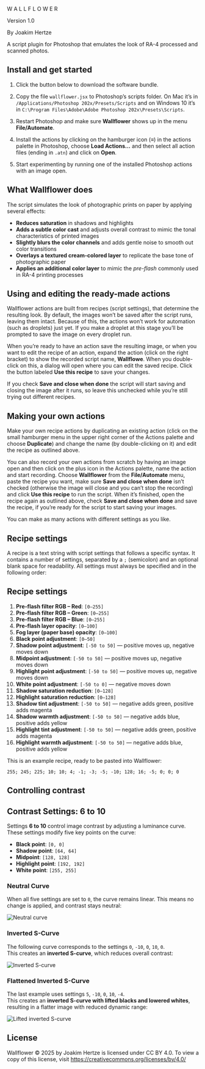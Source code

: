 W A L L F L O W E R

Version 1.0

By Joakim Hertze

A script plugin for Photoshop that emulates the look of RA-4 processed and scanned photos.

## Install and get started

1. Click the button below to download the software bundle.

2. Copy the file `wallflower.jsx` to Photoshop’s scripts folder. On Mac it&#8217;s in `/Applications/Photoshop 202x/Presets/Scripts` and on Windows 10 it&#8217;s in `C:\Program Files\Adobe\Adobe Photoshop 202x\Presets\Scripts`.

3. Restart Photoshop and make sure **Wallflower** shows up in the menu **File/Automate**.

4. Install the actions by clicking on the hamburger icon (≡) in the actions palette in Photoshop, choose **Load Actions&#8230;** and then select all action files (ending in `.atn`) and click on **Open**.

5. Start experimenting by running one of the installed Photoshop actions with an image open.

## What Wallflower does

The script simulates the look of photographic prints on paper by applying several effects:

- **Reduces saturation** in shadows and highlights  
- **Adds a subtle color cast** and adjusts overall contrast to mimic the tonal characteristics of printed images  
- **Slightly blurs the color channels** and adds gentle noise to smooth out color transitions  
- **Overlays a textured cream-colored layer** to replicate the base tone of photographic paper  
- **Applies an additional color layer** to mimic the *pre-flash* commonly used in RA-4 printing processes


## Using and editing the ready-made actions

Wallflower actions are built from recipes (script settings), that determine the resulting look. By default, the images won’t be saved after the script runs, leaving them intact. Because of this, the actions won’t work for automation (such as droplets) just yet. If you make a droplet at this stage you’ll be prompted to save the image on every droplet run.

When you’re ready to have an action save the resulting image, or when you want to edit the recipe of an action, expand the action (click on the right bracket) to show the recorded script name, **Wallflowe**. When you double-click on this, a dialog will open where you can edit the saved recipe. Click the button labeled **Use this recipe** to save your changes.

If you check **Save and close when done** the script will start saving and closing the image after it runs, so leave this unchecked while you’re still trying out different recipes.

## Making your own actions

Make your own recipe actions by duplicating an existing action (click on the small hamburger menu in the upper right corner of the Actions palette and choose **Duplicate**) and change the name (by double-clicking on it) and edit the recipe as outlined above.

You can also record your own actions from scratch by having an image open and then click on the plus icon in the Actions palette, name the action and start recording. Choose **Wallflower** from the **File/Automate** menu, paste the recipe you want, make sure **Save and close when done** isn’t checked (otherwise the image will close and you can’t stop the recording) and click **Use this recipe** to run the script. When it’s finished, open the recipe again as outlined above, check **Save and close when done** and save the recipe, if you’re ready for the script to start saving your images.

You can make as many actions with different settings as you like.

## Recipe settings

A recipe is a text string with script settings that follows a specific syntax. It contains a number of settings, separated by a `;` (semicolon) and an optional blank space for readability. All settings must always be specified and in the following order:


## Recipe settings

1. **Pre-flash filter RGB – Red**: `[0–255]`  
2. **Pre-flash filter RGB – Green**: `[0–255]`  
3. **Pre-flash filter RGB – Blue**: `[0–255]`  
4. **Pre-flash layer opacity**: `[0–100]`  
5. **Fog layer (paper base) opacity**: `[0–100]`  
6. **Black point adjustment**: `[0–50]`  
7. **Shadow point adjustment**: `[-50 to 50]` — positive moves up, negative moves down  
8. **Midpoint adjustment**: `[-50 to 50]` — positive moves up, negative moves down  
9. **Highlight point adjustment**: `[-50 to 50]` — positive moves up, negative moves down  
10. **White point adjustment**: `[-50 to 0]` — negative moves down  
11. **Shadow saturation reduction**: `[0–128]`  
12. **Highlight saturation reduction**: `[0–128]`  
13. **Shadow tint adjustment**: `[-50 to 50]` — negative adds green, positive adds magenta  
14. **Shadow warmth adjustment**: `[-50 to 50]` — negative adds blue, positive adds yellow  
15. **Highlight tint adjustment**: `[-50 to 50]` — negative adds green, positive adds magenta  
16. **Highlight warmth adjustment**: `[-50 to 50]` — negative adds blue, positive adds yellow


This is an example recipe, ready to be pasted into Wallflower:

`255; 245; 225; 10; 10; 4; -1; -3; -5; -10; 128; 16; -5; 0; 0; 0`

## Controlling contrast

## Contrast Settings: 6 to 10

Settings **6 to 10** control image contrast by adjusting a luminance curve. These settings modify five key points on the curve:

- **Black point**: `[0, 0]`  
- **Shadow point**: `[64, 64]`  
- **Midpoint**: `[128, 128]`  
- **Highlight point**: `[192, 192]`  
- **White point**: `[255, 255]`

### Neutral Curve

When all five settings are set to `0`, the curve remains linear. This means no change is applied, and contrast stays neutral:

![Neutral curve](/curve-neutral.jpg)

### Inverted S-Curve

The following curve corresponds to the settings `0`, `-10`, `0`, `10`, `0`.  
This creates an **inverted S-curve**, which reduces overall contrast:

![Inverted S-curve](/curve-inverted-s.jpg)

### Flattened Inverted S-Curve

The last example uses settings `5`, `-10`, `0`, `10`, `-4`.  
This creates an **inverted S-curve with lifted blacks and lowered whites**, resulting in a flatter image with reduced dynamic range:

![Lifted inverted S-curve](/curve-inverteds-lifted.jpg)

## License

Wallflower © 2025 by Joakim Hertze is licensed under CC BY 4.0. To view a copy of this license, visit https://creativecommons.org/licenses/by/4.0/